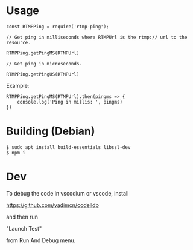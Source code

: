 # Usage

```
const RTMPPing = require('rtmp-ping');
```

```
// Get ping in milliseconds where RTMPUrl is the rtmp:// url to the resource.

RTMPPing.getPingMS(RTMPUrl)

// Get ping in microseconds.

RTMPPing.getPingUS(RTMPUrl)
```

Example:

```
RTMPPing.getPingMS(RTMPUrl).then(pingms => {
    console.log('Ping in millis: ', pingms)
})
```

# Building (Debian)

```
$ sudo apt install build-essentials libssl-dev
$ npm i 
```

# Dev

To debug the code in vscodium or vscode, install

https://github.com/vadimcn/codelldb

and then run

"Launch Test" 

from Run And Debug menu.